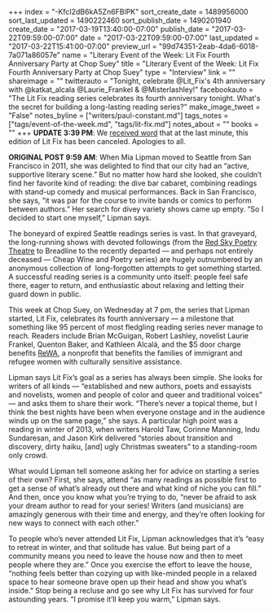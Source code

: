 +++
index = "-KfcI2dB6kA5Zn6FBlPK"
sort_create_date = 1489956000
sort_last_updated = 1490222460
sort_publish_date = 1490201940
create_date = "2017-03-19T13:40:00-07:00"
publish_date = "2017-03-22T09:59:00-07:00"
date = "2017-03-22T09:59:00-07:00"
last_updated = "2017-03-22T15:41:00-07:00"
preview_url = "99d74351-2eab-4da6-6018-7a071a86057e"
name = "Literary Event of the Week: Lit Fix Fourth Anniversary Party at Chop Suey"
title = "Literary Event of the Week: Lit Fix Fourth Anniversary Party at Chop Suey"
type = "Interview"
link = ""
shareimage = ""
twitterauto = "Tonight, celebrate @Lit_Fix's 4th anniversary with @katkat_alcala @Laurie_Frankel & @Misterlashley!"
facebookauto = "The Lit Fix reading series celebrates its fourth anniversary tonight. What's the secret for building a long-lasting reading series?"
make_image_tweet = "False"
notes_byline = ["writers/paul-constant.md"]
tags_notes = ["tags/event-of-the-week.md", "tags/lit-fix.md"]
notes_about = ""
books = ""
+++
**UPDATE 3:39 PM**: We [received word](http://www.seattlereviewofbooks.com/notes/2017/03/22/tonights-lit-fix-reading-has-been-canceled/) that at the last minute, this edition of Lit Fix has been canceled. Apologies to all.

**ORIGINAL POST 9:59 AM**: When Mia Lipman moved to Seattle from San Francisco in 2011, she was delighted to find that our city had an “active, supportive literary scene.” But no matter how hard she looked, she couldn’t find her favorite kind of reading: the dive bar cabaret, combining readings with stand-up comedy and musical performances. Back in San Francisco, she says, “it was par for the course to invite bands or comics to perform between authors.” Her search for divey variety shows came up empty. “So I decided to start one myself,” Lipman says.

The boneyard of expired Seattle readings series is vast. In that graveyard, the long-running shows with devoted followings (from the [Red Sky Poetry Theatre](https://en.wikipedia.org/wiki/Red_Sky_Poetry_Theatre) to Breadline to the recently departed — and perhaps not entirely deceased — Cheap Wine and Poetry series) are hugely outnumbered by an anonymous collection of  long-forgotten attempts to get something started. A successful reading series is a community unto itself: people feel safe there, eager to return, and enthusiastic about relaxing and letting their guard down in public. 

This week at Chop Suey, on Wednesday at 7 pm, the series that Lipman started, Lit Fix, celebrates its fourth anniversary — a milestone that something like 95 percent of most fledgling reading series never manage to reach. Readers include Brian McGuigan, Robert Lashley, novelist Laurie Frankel, Quenton Baker, and Kathleen Alcalá, and the $5 door charge benefits [ReWA](https://www.rewa.org), a nonprofit that benefits the families of immigrant and refugee women with culturally sensitive assistance. 

Lipman says Lit Fix’s goal as a series has always been simple. She looks for writers of all kinds — “established and new authors, poets and essayists and novelists, women and people of color and queer and traditional voices” — and asks them to share their work. “There’s never a topical theme, but I think the best nights have been when everyone onstage and in the audience winds up on the same page,” she says. A particular high point was a reading in winter of 2013, when writers Harold Taw, Corinne Manning, Indu Sundaresan, and Jason Kirk delivered “stories about transition and discovery, dirty haiku, [and] ugly Christmas sweaters” to a standing-room only crowd.

What would Lipman tell someone asking her for advice on starting a series of their own? First, she says, attend “as many readings as possible first to get a sense of what’s already out there and what kind of niche you can fill.” And then, once you know what you’re trying to do, “never be afraid to ask your dream author to read for your series! Writers (and musicians) are amazingly generous with their time and energy, and they’re often looking for new ways to connect with each other.”

To people who’s never attended Lit Fix, Lipman acknowledges that it’s “easy to retreat in winter, and that solitude has value. But being part of a community means you need to leave the house now and then to meet people where they are.” Once you exercise the effort to leave the house, “nothing feels better than cozying up with like-minded people in a relaxed space to hear someone brave open up their head and show you what’s inside.” Stop being a recluse and go see why Lit Fix has survived for four astounding years. “I promise it’ll keep you warm,” Lipman says.
